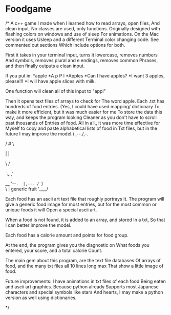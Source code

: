 # Foodgame
/*
A c++ game I made when I learned how to read arrays, open files, 
And clean input. No classes are used, only functions.
Originally designed with flashing colors on windows and use of sleep
For animations. On the Mac version it uses Usleep and a different 
Terminal color changing code. See commented out sections
Which include options for both.

First it takes in your terminal input, turns it lowercase, removes numbers 
And symbols, removes plural and e endings, removes common 
Phrases, and then finally outputs a clean input.

If you put in:
*apple
*A p P l
*Apples 
*Can I have apples?
*I want 3 apples, please!!! 
*I will have apple slices with milk. 

One function will clean all of this input to "appl"

Then it opens text files of arrays to check for 
The word apple. Each .txt has hundreds of 
food entries. (Yes, I could have used mapping/ dictionary 
To make it more efficient, but it was much easier for me 
To store the data this way, and keeps the program looking
Cleaner as you don't have to scroll past thousands of 
Entries of food. All in all,, it was more time effective for
Myself to copy and paste alphabetical lists of food in 
Txt files, but in the future I may improve the model.)
  ,--./,-.
  
 / #      \
 
|          |

 \        /
 
   `._,._,'

  __
 '--`.
    _|,--.
   / `)   \
   \      | generic fruit
    '.___/

Each food has an ascii art text file that roughly portrays 
It. The program will give a generic food image for most 
entries, but for the most common or unique foods it will
Open a special ascii art.

When a food is not found, it is added to an array, and stored
In a txt, So that I can better improve the model.

Each food has a calorie amount and points for food group.

At the end, the program gives you the diagnostic on
What foods you entered, your score, and a total calorie
Count. 

The main gem about this program, are the text file databases
Of arrays of food, and the many txt files all 10 lines long max
That show a little image of food. 

Future improvements: I have animations in txt files of each food
Being eaten and ascii art graphics. Because python already 
Supports most Japanese characters and special symbols like stars
And hearts, I may make a python version as well using dictionaries.

*/
